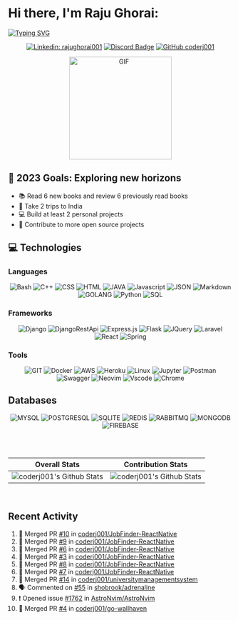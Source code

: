 # Hi there, I'm Raju Ghorai:  
[![Typing SVG](https://readme-typing-svg.demolab.com?font=Fira+Code&weight=700&size=30&pause=1000&color=E729F7&vCenter=true&width=1200&height=100&lines=Code+wizard%2C+open+source+enthusiast%2C+and+lifelong+learner)](https://git.io/typing-svg)


<p align="center">
  <a href="https://www.linkedin.com/in/rajughorai001/"><img src="https://img.shields.io/badge/-rajughorai001-blue?style=flat-square&logo=Linkedin&logoColor=white" alt="Linkedin: rajughorai001"></a>
  <a href="https://discord.com/channels/@me/562217084109717514/"><img src="https://img.shields.io/badge/-coderj001-purple?style=flat-square&logo=Discord&logoColor=white" alt="Discord Badge"></a>
  <a href="https://github.com/coderj001"><img src="https://img.shields.io/github/followers/coderj001?label=follow&style=social" alt="GitHub coderj001"></a>
</p>

<p align="center">
  <img src="https://media.giphy.com/media/M9gbBd9nbDrOTu1Mqx/giphy.gif" width="230" alt="GIF">
</p>

## 🎯 2023 Goals: Exploring new horizons

- 📚 Read 6 new books and review 6 previously read books
- 🛫 Take 2 trips to India
- 💻 Build at least 2 personal projects
- 🤝 Contribute to more open source projects

## 💻 Technologies

### Languages

<p align="center">
  <img src="https://img.shields.io/badge/Bash-121011?style=for-the-badge&logo=gnu-bash&logoColor=white" alt="Bash">
  <img src="https://img.shields.io/badge/C%2B%2B-00599C?style=for-the-badge&logo=c%2B%2B&logoColor=white" alt="C++">
  <img src="https://img.shields.io/badge/CSS3-1572B6?style=for-the-badge&logo=css3&logoColor=white" alt="CSS">
  <img src="https://img.shields.io/badge/HTML5-E34F26?style=for-the-badge&logo=html5&logoColor=white" alt="HTML">
  <img src="https://img.shields.io/badge/Java-ED8B00?style=for-the-badge&logo=java&logoColor=white" alt="JAVA">
  <img src="https://img.shields.io/badge/JavaScript-323330?style=for-the-badge&logo=javascript&logoColor=F7DF1E" alt="Javascript">
  <img src="https://img.shields.io/badge/json-5E5C5C?style=for-the-badge&logo=json&logoColor=white" alt="JSON">
  <img src="https://img.shields.io/badge/Markdown-000000?style=for-the-badge&logo=markdown&logoColor=white" alt="Markdown">
  <img src="https://img.shields.io/badge/Go-00ADD8?style=for-the-badge&logo=go&logoColor=white" alt="GOLANG">
  <img src="https://img.shields.io/badge/Python-FFD43B?style=for-the-badge&logo=python&logoColor=darkgreen" alt="Python">
  <img src="https://img.shields.io/badge/Sql-F80000?style=for-the-badge&logo=sql&logoColor=black" alt="SQL">
</p>

### Frameworks

<p align="center">
  <img src="https://img.shields.io/badge/Django-092E20?style=for-the-badge&logo=django&logoColor=green" alt="Django">
  <img src="https://img.shields.io/badge/DJANGO-REST-ff7a5a?style=for-the-badge&logo=django&logoColor=white" alt="DjangoRestApi">
  <img src="https://img.shields.io/badge/Express.js-black?style=for-the-badge&logo=node.js&logoColor=white" alt="Express.js">
  <img src="https://img.shields.io/badge/Flask-black?style=for-the-badge&logo=python&logoColor=white" alt="Flask">
  <img src="https://img.shields.io/badge/JQuery-0769AD?style=for-the-badge&logo=jquery&logoColor=white" alt="JQuery">
  <img src="https://img.shields.io/badge/Laravel-F05340?style=for-the-badge&logo=laravel&logoColor=white" alt="Laravel">
  <img src="https://img.shields.io/badge/React-33d8ff?style=for-the-badge&logo=react&logoColor=white" alt="React">
  <img src="https://img.shields.io/badge/Spring-6DB33F?style=for-the-badge&logo=spring&logoColor=white" alt="Spring">
</p>
  
  ### Tools

<p align="center">
  <img src="https://img.shields.io/badge/Git-F05032?style=for-the-badge&logo=git&logoColor=white" alt="GIT">
  <img src="https://img.shields.io/badge/Docker-2CA5E0?style=for-the-badge&logo=docker&logoColor=white" alt="Docker">
  <img src="https://img.shields.io/badge/AWS-232F3E?style=for-the-badge&logo=amazon-aws&logoColor=white" alt="AWS">
  <img src="https://img.shields.io/badge/Heroku-430098?style=for-the-badge&logo=heroku&logoColor=white" alt="Heroku">
  <img src="https://img.shields.io/badge/Linux-FCC624?style=for-the-badge&logo=linux&logoColor=white" alt="Linux">
  <img src="https://img.shields.io/badge/Jupyter-F37626.svg?&style=for-the-badge&logo=Jupyter&logoColor=white" alt="Jupyter">
  <img src="https://img.shields.io/badge/Postman-FF6C37?style=for-the-badge&logo=Postman&logoColor=white" alt="Postman">
  <img src="https://img.shields.io/badge/Swagger-85EA2D?style=for-the-badge&logo=Swagger&logoColor=white" alt="Swagger">
  <img src="https://img.shields.io/badge/Neovim-85EA2D?style=for-the-badge&logo=Neovim&logoColor=green" alt="Neovim">
  <img src="https://img.shields.io/badge/Visual_Studio_Code-0078D4?style=for-the-badge&logo=visual%20studio%20code&logoColor=white" alt="Vscode">
  <img src="https://img.shields.io/badge/Google_chrome-4285F4?style=for-the-badge&logo=Google-chrome&logoColor=white" alt="Chrome">

</p>
  
## Databases
<p align="center">
  <img src="https://img.shields.io/badge/MySQL-005C84?style=for-the-badge&logo=mysql&logoColor=white" alt="MYSQL">
  <img src="https://img.shields.io/badge/PostgreSQL-316192?style=for-the-badge&logo=postgresql&logoColor=white" alt="POSTGRESQL">
  <img src="https://img.shields.io/badge/SQLite-07405E?style=for-the-badge&logo=sqlite&logoColor=white" alt="SQLITE">
  <img src="https://img.shields.io/badge/redis-%23DD0031.svg?&style=for-the-badge&logo=redis&logoColor=white" alt="REDIS">
  <img src="https://img.shields.io/badge/rabbitmq-%23FF6600.svg?&style=for-the-badge&logo=rabbitmq&logoColor=white" alt="RABBITMQ">
  <img src="https://img.shields.io/badge/MongoDB-4EA94B?style=for-the-badge&logo=mongodb&logoColor=white" alt="MONGODB">
  <img src="https://img.shields.io/badge/firebase-ffca28?style=for-the-badge&logo=firebase&logoColor=black" alt="FIREBASE">
</p>

<br/><br/>

 Overall Stats             |  Contribution Stats
:-------------------------:|:-------------------------:
![coderj001's Github Stats](https://github-readme-stats.vercel.app/api?username=coderj001&show_icons=true&include_all_commits=true&count_private=true&hide_border=true&theme=gruvbox)  |  ![coderj001's Github Stats](https://github-readme-streak-stats.herokuapp.com/?user=coderj001&include_all_commits=true&hide_border=true&theme=gruvbox)

<br/>

## Recent Activity

<!--START_SECTION:activity-->
1. 🎉 Merged PR [#10](https://github.com/coderj001/JobFinder-ReactNative/pull/10) in [coderj001/JobFinder-ReactNative](https://github.com/coderj001/JobFinder-ReactNative)
2. 🎉 Merged PR [#9](https://github.com/coderj001/JobFinder-ReactNative/pull/9) in [coderj001/JobFinder-ReactNative](https://github.com/coderj001/JobFinder-ReactNative)
3. 🎉 Merged PR [#6](https://github.com/coderj001/JobFinder-ReactNative/pull/6) in [coderj001/JobFinder-ReactNative](https://github.com/coderj001/JobFinder-ReactNative)
4. 🎉 Merged PR [#3](https://github.com/coderj001/JobFinder-ReactNative/pull/3) in [coderj001/JobFinder-ReactNative](https://github.com/coderj001/JobFinder-ReactNative)
5. 🎉 Merged PR [#8](https://github.com/coderj001/JobFinder-ReactNative/pull/8) in [coderj001/JobFinder-ReactNative](https://github.com/coderj001/JobFinder-ReactNative)
6. 🎉 Merged PR [#7](https://github.com/coderj001/JobFinder-ReactNative/pull/7) in [coderj001/JobFinder-ReactNative](https://github.com/coderj001/JobFinder-ReactNative)
7. 🎉 Merged PR [#14](https://github.com/coderj001/universitymanagementsystem/pull/14) in [coderj001/universitymanagementsystem](https://github.com/coderj001/universitymanagementsystem)
8. 🗣 Commented on [#55](https://github.com/shobrook/adrenaline/issues/55) in [shobrook/adrenaline](https://github.com/shobrook/adrenaline)
9. ❗️ Opened issue [#1762](https://github.com/AstroNvim/AstroNvim/issues/1762) in [AstroNvim/AstroNvim](https://github.com/AstroNvim/AstroNvim)
10. 🎉 Merged PR [#4](https://github.com/coderj001/go-wallhaven/pull/4) in [coderj001/go-wallhaven](https://github.com/coderj001/go-wallhaven)
<!--END_SECTION:activity-->
